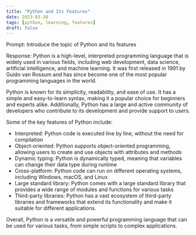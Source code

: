 ```yaml
---
title: "Python and Its Features"
date: 2023-03-30
tags: [python, learning, features]
draft: false
---
```


Prompt:  Introduce the topic of Python and its features

Response:  Python is a high-level, interpreted programming language that is widely used in various fields, including web development, data science, 
artificial intelligence, and machine learning. It was first released in 1991 by Guido van Rossum and has since become one of the most 
popular programming languages in the world.

Python is known for its simplicity, readability, and ease of use. It has a simple and easy-to-learn syntax, making it a popular choice for
beginners and experts alike. Additionally, Python has a large and active community of developers who contribute to its development and 
provide support to users.

Some of the key features of Python include:
- Interpreted: Python code is executed line by line, without the need for compilation
- Object-oriented: Python supports object-oriented programming, allowing users to create and use objects with attributes and methods
- Dynamic typing: Python is dynamically typed, meaning that variables can change their data type during runtime
- Cross-platform: Python code can run on different operating systems, including Windows, macOS, and Linux
- Large standard library: Python comes with a large standard library that provides a wide range of modules and functions for various tasks
- Third-party libraries: Python has a vast ecosystem of third-party libraries and frameworks that extend its functionality and make it 
suitable for different applications.

Overall, Python is a versatile and powerful programming language that can be used for various tasks, from simple scripts to complex 
applications.
